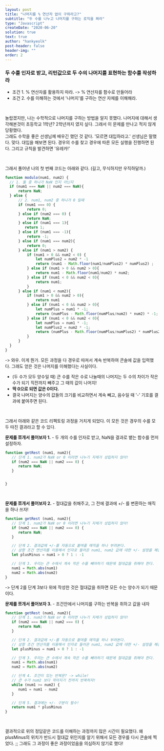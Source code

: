 ```yaml
---
layout: post
title: "나머지를 % 연산자 없이 구하라고?"
subtitle: "두 수를 나누고 나머지를 구하는 로직을 짜라"
type: "Javascript"
createDate: "2020-06-20"
solution: true
text: true
author: "hankyeolk"
post-header: false
header-img: ""
order: 2
---
```


### 두 수를 인자로 받고, 리턴값으로 두 수의 나머지를 표현하는 함수를 작성하라

- 조건 1. % 연산자를 활용하지 마라. -> % 연산자를 함수로 만들어라
- 조건 2. 수를 이해하는 것에서 '나머지'를 구하는 연산 자체를 이해해라.

<br>

놀랍겠지만, 나는 수학적으로 나머지를 구하는 방법을 알지 못했다. 나머지에 대해서 생각해본것이 초등학교 1학년? 2학년까지 였지 싶다. 그래서 이 문제를 만나고 적지 않게 당황했다. 
<br>
그래도 수학을 좋은 선생님께 배우긴 했던 것 같다. '모르면 대입하라고.' 선생님은 말했다. 맞다. 대입을 해보면 된다. 경우의 수를 찾고 경우에 따른 모든 실행을 진행하면 된다. 그리고 규칙을 발견하면 '유레카!'

<br>

그래서 풀어낸 나의 첫 번째 코드는 아래와 같다. (길고, 무식하지만 우직하달까.)

```js
function modulo(num1, num2) {
  // 1. 둘 중 하나가 NaN 인지 아닌지
  if (num1 === NaN || num2 === NaN){
      return NaN;
  } else {
      // 2. num1, num2 중 하나가 0 일때
      if (num1 === 0) {
          return 0;
      } else if (num2 === 0) {
          return NaN;
      } else if (num1 === 1){
         return 1;
      } else if (num1 === -1){
          return -1;
      } else if (num1 === num2){
          return 0;
      } else if (num1 > num2) {
          if (num1 > 0 && num2 < 0) {
              let numPlus2 = num2 * -1
              return (num1 - Math.floor(num1/numPlus2) * numPlus2) ;
          } else if (num1 > 0 && num2 > 0){
              return num1 - Math.floor(num1/num2) * num2;
          } else if (num1 < 0 && num2 < 0){
              return num1;
          }
      } else if (num1 < num2){
          if (num1 > 0 && num2 > 0){
              return num1
          } else if (num1 < 0 && num2 > 0){
              let numPlus = num1 * -1;
              return (numPlus - Math.floor(numPlus/num2) * num2) * -1;
          } else if (num1 < 0 && num2 < 0){
              let numPlus = num1 * -1;
              let numPlus2 = num2 * -1;
              return (numPlus - Math.floor(numPlus/numPlus2) * numPlus2) * -1;
          }
      }
  }
}
```

-> 와우. 이게 뭔가. 모든 과정을 다 경우로 따져서 계속 반복하여 콘솔에 값을 입력했다. 그래도 얻은 것은 나머지를 이해했다는 사실이다.

- (두 수가 모두 양수일 때) 큰 수를 작은 수로 나눌때의 나머지는 두 수의 차이가 작은 수가 되기 직전까지 빼주고 그 때의 값이 나머지!
- **딱 0으로 되면 값은 0이다.**
- 결국 나머지는 양수의 값들의 크기를 비교하면서 계속 빼고, 음수일 때 '-' 기호를 결과에 붙여주면 된다.

<br>

그래서 아래와 같은 코드 리펙토링 과정을 거치게 되었다. 이 모든 것은 경우의 수를 모두 따진 결과라고 할 수 있다.
<br>

**문제를 쪼개서 풀어보자 1.** - 두 개의 수를 인자로 받고, NaN을 결과로 뱉는 함수를 먼저 설정하자.
<br>

```js
function getRest (num1, num2){
   // 단계 1. num2가 NaN or 0 이라면 나누기 자체가 성립하지 않아!
   if (num2 === NaN || num2 === 0) {
      return NaN;
   }


}
```
<br>

**문제를 쪼개서 풀어보자 2.** - 절대값을 취해주고, 그 전에 결과에 +/- 를 변환하는 매직을 하나 쓰자!
<br>

```js
function getRest (num1, num2){
   // 단계 1. num2가 NaN or 0 이라면 나누기 자체가 성립하지 않아!
   if (num2 === NaN || num2 === 0) {
      return NaN;
   }

   // 단계 2. 결과값에 +/-를 자동으로 붙여줄 매직을 하나 부려본다.
   // 삼항 조건 연산자를 이용해서 인자로 들어온 num1, num2 값에 대한 +/- 설정을 해준다.
   let plusMinus = num1 > 0 ? 1 : -1 

   // 단계 3. 우리는 큰 수에서 계속 작은 수를 빼야하기 때문에 절대값을 취해야 한다.
   num1 = Math.abs(num1)
   num2 = Math.abs(num2)
}
```

-> 단계 2를 단계 3보다 위에 작성한 것은 절대값을 취하면 모든 수는 양수가 되기 때문이다. 
<br>

**문제를 쪼개서 풀어보자 3.** - 조건안에서 나머지를 구하는 반복을 취하고 값을 내자
<br>

```js
function getRest (num1, num2){
   // 단계 1. num2가 NaN or 0 이라면 나누기 자체가 성립하지 않아!
   if (num2 === NaN || num2 === 0) {
      return NaN;
   }

   // 단계 2. 결과값에 +/-를 자동으로 붙여줄 매직을 하나 부려본다.
   // 삼항 조건 연산자를 이용해서 인자로 들어온 num1, num2 값에 대한 +/- 설정을 해준다.
   let plusMinus = num1 > 0 ? 1 : -1 

   // 단계 3. 우리는 큰 수에서 계속 작은 수를 빼야하기 때문에 절대값을 취해야 한다.
   num1 = Math.abs(num1)
   num2 = Math.abs(num2)

   // 단계 4. 조건이 있는 반복문? -> while!
   // 큰 수가 num2 보다 작아지기 전까지 반복하자!
   while (num1 >= num2) {
      num1 = num1 - num2
   }

   // 단계 5. 결과에는 +/- 구분이 필수!
   return num1 * plusMinus
}
```
<br>

결과적으로 위의 정답같은 코드를 이해하는 과정까지 많은 시간이 필요했다. 왜 plusMinus의 위치가 반드시 절대값 위인지를 알기 위해서 모든 경우를 다시 콘솔에 찍었다. ;; 그래도 그 과정이 좋은 과정이었음을 의심하지 않기로 했다!